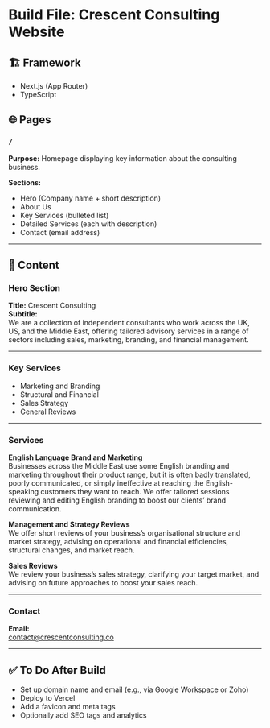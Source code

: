 # Build File: Crescent Consulting Website

## 🏗 Framework
- Next.js (App Router)
- TypeScript

## 🌐 Pages
### `/`
**Purpose:** Homepage displaying key information about the consulting business.

**Sections:**
- Hero (Company name + short description)
- About Us
- Key Services (bulleted list)
- Detailed Services (each with description)
- Contact (email address)

---

## 📄 Content

### Hero Section
**Title:** Crescent Consulting  
**Subtitle:**  
We are a collection of independent consultants who work across the UK, US, and the Middle East, offering tailored advisory services in a range of sectors including sales, marketing, branding, and financial management.

---

### Key Services
- Marketing and Branding  
- Structural and Financial  
- Sales Strategy  
- General Reviews

---

### Services

**English Language Brand and Marketing**  
Businesses across the Middle East use some English branding and marketing throughout their product range, but it is often badly translated, poorly communicated, or simply ineffective at reaching the English-speaking customers they want to reach. We offer tailored sessions reviewing and editing English branding to boost our clients’ brand communication.

**Management and Strategy Reviews**  
We offer short reviews of your business’s organisational structure and market strategy, advising on operational and financial efficiencies, structural changes, and market reach.

**Sales Reviews**  
We review your business’s sales strategy, clarifying your target market, and advising on future approaches to boost your sales reach.

---

### Contact
**Email:**  
[contact@crescentconsulting.co](mailto:contact@crescentconsulting.co)

---

## ✅ To Do After Build
- Set up domain name and email (e.g., via Google Workspace or Zoho)
- Deploy to Vercel
- Add a favicon and meta tags
- Optionally add SEO tags and analytics